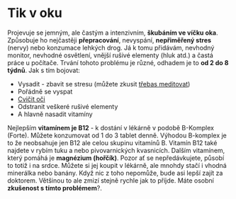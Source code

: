 <!--
title: Tik v oku
date: 12.8.2008 11:23:29
author: Roman Ožana <ozana@omdesign.cz>
tags: 
-->


# Tik v oku

Projevuje se jemným, ale častým a intenzivním, **škubáním ve víčku oka**. Způsobuje ho nejčastěji **přepracování**, nevyspání, **nepřiměřený stres** (nervy) nebo konzumace lehkých drog. Já k tomu přidávám, nevhodný monitor, nevhodné osvětlení, vnější rušivé elementy (hluk atd.) a častá práce u počítače. Trvání tohoto problému je různé, odhadem je to **od 2 do 8 týdnů**. Jak s tím bojovat:

- Vysadit - zbavit se stresu (můžete zkusit [třebas meditovat](http://www.bdc.cz/ "Budhizmus Diamantové Cesty"))
- Pořádně se vyspat
- [ Cvičit oči](http://www.celostnimedicina.cz/oci-=-cviceni-zraku-pro-zdravou-dlouhovekost.htm "Oční cviky")
- Odstranit veškeré rušivé elementy
- A hlavně nasadit vitamíny

 Nejlepším **vitamínem je B12** - k dostání v lékárně v podobě B-Komplex (Forte). Můžete konzumovat od 1 do 3 tablet denně. Výhodou B-komplex je to že neobsahuje jen B12 ale celou skupinu vitamínů B. Vitamín B12 také najdete v rybím tuku a nebo pivovarnických kvasnicích. Dalším vitamínem, který pomáhá je **magnézium (hořčík)**. Pozor ať se nepředávkujete, působí to totiž i na srdce. Můžete si jej koupit v lékárně, ale mnohdy stačí i vhodná minerálka nebo banány. Když nic z toho nepomůže, bude asi lepší zajít za doktorem. Většinou to ale zmizí stejně rychle jak to příjde. Máte osobní **zkušenost s tímto problémem**?.